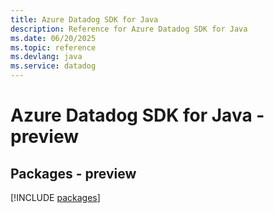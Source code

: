 ```yaml
---
title: Azure Datadog SDK for Java
description: Reference for Azure Datadog SDK for Java
ms.date: 06/20/2025
ms.topic: reference
ms.devlang: java
ms.service: datadog
---
```

# Azure Datadog SDK for Java - preview
## Packages - preview
[!INCLUDE [packages](datadog-index.md)]